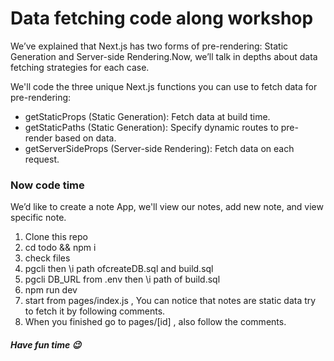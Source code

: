 # Data fetching code along workshop
We’ve explained that Next.js has two forms of pre-rendering: Static Generation and Server-side Rendering.Now, we’ll talk in depths about data fetching strategies for each case.

 We'll code the three unique Next.js functions you can use to fetch data for pre-rendering:

- getStaticProps (Static Generation): Fetch data at build time.
- getStaticPaths (Static Generation): Specify dynamic routes to pre-render based on data.
- getServerSideProps (Server-side Rendering): Fetch data on each request.


### Now code time
We’d like to create a note App, we'll view our notes, add new note, and view specific note.

1. Clone this repo
2. cd todo && npm i
3. check files
4. pgcli then \i path ofcreateDB.sql and build.sql
5. pgcli DB_URL from .env then \i path of build.sql
5. npm run dev
6. start from pages/index.js , You can notice that notes are static data try to fetch it by following comments.
7. When you finished go to pages/[id] , also follow the comments.

##### Have fun time :wink:
